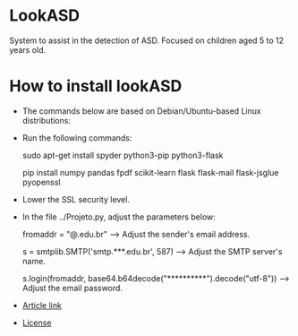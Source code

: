 # LookASD
System to assist in the detection of ASD. Focused on children aged 5 to 12 years old.

# How to install lookASD

* The commands below are based on Debian/Ubuntu-based Linux distributions:

* Run the following commands:

  sudo apt-get install spyder python3-pip python3-flask
  
  pip install numpy pandas fpdf scikit-learn flask flask-mail flask-jsglue pyopenssl

* Lower the SSL security level.

* In the file ../Projeto.py, adjust the parameters below:

  fromaddr = "@.edu.br" --> Adjust the sender's email address.
  
  s = smtplib.SMTP('smtp.***.edu.br', 587) --> Adjust the SMTP server's name.
  
  s.login(fromaddr, base64.b64decode("**********").decode("utf-8")) --> Adjust the email password.


* [Article link](https://github.com/jarriv/LookASD/blob/c37a6b65bbf5e5b2ad97640f34ad14a49cd64555/lookASD.pdf)

* [License](https://github.com/jarriv/LookASD/blob/main/License.txt)
